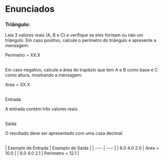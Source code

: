 # Enunciados
### Triângulo:

Leia 3 valores reais (A, B e C) e verifique se eles formam ou não um triângulo. Em caso positivo, calcule o perímetro do triângulo e apresente a mensagem:

Perimetro = XX.X

<br>
Em caso negativo, calcule a área do trapézio que tem A e B como base e C como altura, mostrando a mensagem:

Area = XX.X

<br>
Entrada

A entrada contém três valores reais.

<br>
Saída

O resultado deve ser apresentado com uma casa decimal.

<br>
| Exemplo de Entrada | Exemplo de Saída |
| :--- | ---: |
| 6.0 4.0 2.0 | Area = 10.0 |
| 6.0 4.0 2.1 | Perimetro = 12.1 |